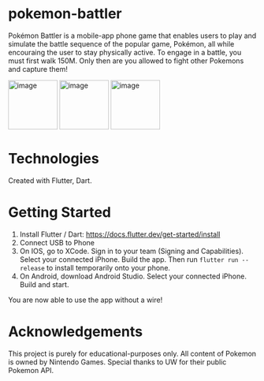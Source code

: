 # pokemon-battler

Pokémon Battler is a mobile-app phone game that enables users to play and simulate the battle sequence of the popular game, Pokémon, all while encouraing the user to stay physically active. To engage in a battle, you must first walk 150M. Only then are you allowed to fight other Pokemons and capture them!

<img width="100" alt="image" src="https://github.com/danhiel/pokemon-battler/assets/37600852/c2b9e3ae-53bc-4046-a92c-ffa15a7f7adb">
 <img width="100" alt="image" src="https://github.com/danhiel/pokemon-battler/assets/37600852/ad5c9cae-0f3e-4918-b0bc-49f49fa3909a"> <img width="100" alt="image" src="https://github.com/danhiel/pokemon-battler/assets/37600852/60765ed5-94fd-4f39-8edd-fc5a0ddb89b2">


# Technologies

Created with Flutter, Dart.

# Getting Started

1) Install Flutter / Dart: https://docs.flutter.dev/get-started/install
2) Connect USB to Phone
3) On IOS, go to XCode. Sign in to your team (Signing and Capabilities). Select your connected iPhone. Build the app. Then run ```flutter run --release``` to install temporarily onto your phone.
4) On Android, download Android Studio. Select your connected iPhone. Build and start.

You are now able to use the app without a wire!

# Acknowledgements

This project is purely for educational-purposes only.
All content of Pokemon is owned by Nintendo Games.
Special thanks to UW for their public Pokemon API.
